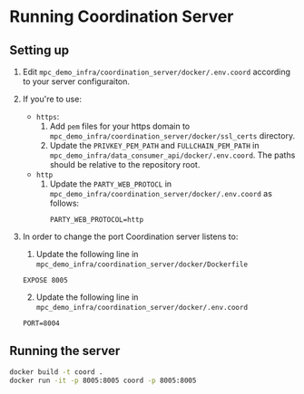 # Running Coordination Server

## Setting up
1. Edit `mpc_demo_infra/coordination_server/docker/.env.coord` according to your server configuraiton.
2. If you're to use:
   - `https`: 
     1. Add `pem` files for your https domain to `mpc_demo_infra/coordination_server/docker/ssl_certs` directory.
     2. Update the `PRIVKEY_PEM_PATH` and `FULLCHAIN_PEM_PATH` in `mpc_demo_infra/data_consumer_api/docker/.env.coord`. The paths should be relative to the repository root.
   - `http`
     1. Update the `PARTY_WEB_PROTOCL` in `mpc_demo_infra/coordination_server/docker/.env.coord` as follows:
        ```
        PARTY_WEB_PROTOCOL=http
        ``` 

3. In order to change the port Coordination server listens to:
   1. Update the following line in `mpc_demo_infra/coordination_server/docker/Dockerfile`
   ```
   EXPOSE 8005
   ```
   2. Update the following line in `mpc_demo_infra/coordination_server/docker/.env.coord`
   ```
   PORT=8004
   ```

## Running the server
```bash
docker build -t coord .
docker run -it -p 8005:8005 coord -p 8005:8005
```


